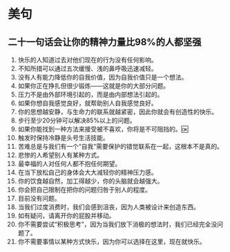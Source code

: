 #  美句
## 二十一句话会让你的精神力量比98%的人都坚强

1. 快乐的人知道过去对他们现在的行为没有任何影响。
2. 不知所措可以通过五次缓慢、浅的鼻呼吸迅速减轻。
3. 没有人有能力降低你的自我价值，因为自我价值只是一个想法。
4. 如果你正在挣扎但很少锻炼——这就是你的大部分问题。
5. 压力不是由外部环境引起的，而是由内部想法引起的。
6. 如果你想自我感觉良好，就帮助别人自我感觉良好。
7. 你的思想越安静，与生命力的联系就越紧密，因此你就会有创造性的快乐。
8. 步行至少20分钟可以解决85%以上的问题。
9. 如果你能找到一种方法来接受被不喜欢，你将是不可阻挡的。🆗
10. 触发时保持冷静是头号生活技能。
11. 苦难总是与我们有一个“自我”需要保护的错觉联系在一起，这根本不是真的。
12. 悲惨的人希望别人有某种方式。
13. 最幸福的人对任何人都不抱任何期望。
14. 在当下放松自己的身体会大大减轻你的精神压力感。
15. 你的饮食越自然，加工得越少，你的头脑就会越强大。
16. 你会把自己限制在把你的问题归咎于别人的程度。
17. 目前没有问题。
18. 当我们过度消费时，我们会感到沮丧，因为人类被设计来创造东西。
19. 如有疑问，请离开你的屁股并移动。
20. 你不需要尝试“积极思考”，因为当我们放下消极的想法时，我们已经完全没问题了。
21. 你不需要事情以某种方式快乐，因为你可以选择在这里，现在就快乐。